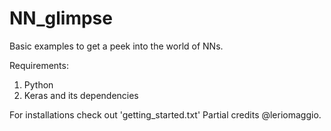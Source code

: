 # NN_glimpse

Basic examples to get a peek into the world of NNs.

Requirements:
1. Python
2. Keras and its dependencies

For installations check out 'getting_started.txt' 
Partial credits @leriomaggio.
